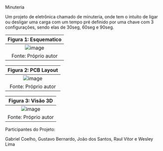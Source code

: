 Minuteria

Um projeto de eletrônica chamado de minuteria, onde tem o intuito de ligar ou desligar uma carga com um tempo pré definido por uma chave com 3 configurações, sendo elas de 30seg, 60seg e 90seg.


|Figura 1: Esquematico|
|:---:|
|![image](https://user-images.githubusercontent.com/111302603/196236499-e054c46d-5ac2-4bb0-a90b-5f4a41f1e6ce.png)|
|Fonte: Próprio autor|


|Figura 2: PCB Layout|
|:----------------------------------------------------:|
|![image](https://user-images.githubusercontent.com/111302603/196266733-52ee2bd6-872b-4056-9244-40d374b0949d.png)
|Fonte: Próprio autor|


|Figura 3: Visão 3D|
|:---:|
|![image](https://user-images.githubusercontent.com/111302603/196236064-aa8125a8-66c6-4a31-8aa6-b362f3ae2f2a.png)
|Fonte: Próprio autor|


Participantes do Projeto:

Gabriel Coelho,
Gustavo Bernardo,
João dos Santos,
Raul Vitor e
Wesley Lima

